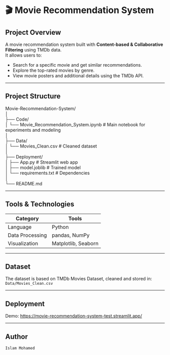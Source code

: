 # 🎬 Movie Recommendation System  

## Project Overview

A movie recommendation system built with **Content-based & Collaborative Filtering** using TMDb data.  
It allows users to:  
- Search for a specific movie and get similar recommendations.  
- Explore the top-rated movies by genre.  
- View movie posters and additional details using the TMDb API.  

---

## Project Structure  

Movie-Recommendation-System/  
│  
├── Code/  
│ └── Movie_Recommendation_System.ipynb # Main notebook for experiments and modeling  
│  
├── Data/  
│ └── Movies_Clean.csv # Cleaned dataset  
│  
├── Deployment/  
│ ├── App.py # Streamlit web app  
│ ├── model.joblib # Trained model  
│ └── requirements.txt # Dependencies  
│  
└── README.md   

---

## Tools & Technologies

| Category         | Tools                         |
| ---------------- | ----------------------------- |
| Language         | Python                        |
| Data Processing  | pandas, NumPy                 |
| Visualization    | Matplotlib, Seaborn           |

---

## Dataset

The dataset is based on TMDb Movies Dataset, cleaned and stored in:
`Data/Movies_Clean.csv`

---

## Deployment
Demo: https://movie-recommendation-system-test.streamlit.app/


---

## Author
`Islam Mohamed`
